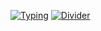 [![Typing](https://readme-typing-svg.demolab.com?font=Fira+Code&weight=600&size=24&duration=3000&pause=1000&color=2F81F7&width=435&lines=Hi!+I'm+driversline;Got+questions+about+the+code?;Hit+me+up+on+Discord)](https://github.com/driversline)
[![Divider](https://readme-typing-svg.demolab.com?font=Fira+Code&duration=3000&color=5865F2&width=400&lines=🔗・・•🔗・・・🔗・・・🔗・・・🔗・・・🔗・・・🔗・・・🔗・・・🔗)](https://discord.com/users/1206587994576912416)
